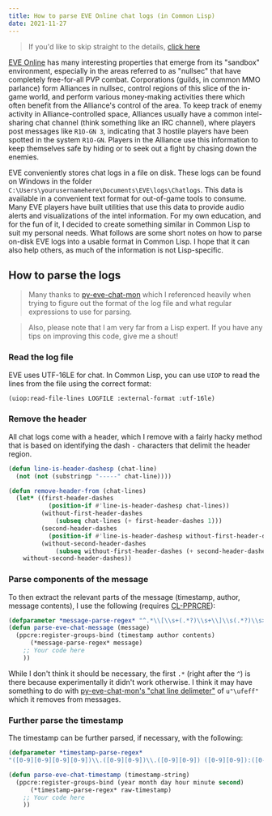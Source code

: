 ```yaml
---
title: How to parse EVE Online chat logs (in Common Lisp)
date: 2021-11-27
---
```


> If you'd like to skip straight to the details, [click here](#how-to-parse-the-logs)

[EVE Online](https://www.eveonline.com/) has many interesting properties that emerge
from its "sandbox" environment, especially in the areas referred to as "nullsec" that have
completely free-for-all PVP combat. Corporations (guilds, in common MMO parlance) form Alliances
in nullsec, control regions of this slice of the in-game world, and perform various
money-making activities there which often benefit from the Alliance's control
of the area. To keep track of enemy activity in Alliance-controlled space, Alliances usually
have a common intel-sharing chat channel (think something like an IRC channel), where players
post messages like `R1O-GN 3`, indicating that 3 hostile players have been spotted in the
system `R1O-GN`. Players in the Alliance use this information to keep themselves safe by hiding
or to seek out a fight by chasing down the enemies.

EVE conveniently stores chat logs in a file on disk. These logs can be found on Windows in
the folder `C:\Users\yourusernamehere\Documents\EVE\logs\Chatlogs`. This data is
available in a convenient text format for out-of-game tools to consume. Many EVE players
have built utilities that use this data to provide audio alerts and visualizations
of the intel information. For my own education, and for the fun of it, I decided to create something
similar in Common Lisp to suit my personal needs. What follows are some short notes on how to parse
on-disk EVE logs into a usable format in Common Lisp. I hope that it can also help others, as much
of the information is not Lisp-specific.

## How to parse the logs

> Many thanks to [py-eve-chat-mon](https://github.com/andrewpmartinez/py-eve-chat-mon) which I
> referenced heavily when trying to figure out the format of the log file and what regular
> expressions to use for parsing. 

> Also, please note that I am very far from a Lisp expert. If you have any tips on improving this
> code, give me a shout!

### Read the log file
EVE uses UTF-16LE for chat. In Common Lisp, you can use `UIOP` to read the lines from the
file using the correct format:
```lisp
(uiop:read-file-lines LOGFILE :external-format :utf-16le)
```

### Remove the header
All chat logs come with a header, which I remove with a fairly hacky method that is based on
identifying the dash `-` characters that delimit the header region.
```lisp
(defun line-is-header-dashesp (chat-line)
  (not (not (substringp "-----" chat-line))))

(defun remove-header-from (chat-lines)
  (let* ((first-header-dashes
           (position-if #'line-is-header-dashesp chat-lines))
         (without-first-header-dashes
             (subseq chat-lines (+ first-header-dashes 1)))
         (second-header-dashes
           (position-if #'line-is-header-dashesp without-first-header-dashes))
         (without-second-header-dashes
             (subseq without-first-header-dashes (+ second-header-dashes 1))))
    without-second-header-dashes))
```

### Parse components of the message
To then extract the relevant parts of the message (timestamp, author, message contents),
I use the following (requires [CL-PPRCRE](http://edicl.github.io/cl-ppcre/)):
```lisp
(defparameter *message-parse-regex* "^.*\\[\\s+(.*?)\\s+\\]\\s(.*?)\\s>\\s(.*?)$")
(defun parse-eve-chat-message (message)
  (ppcre:register-groups-bind (timestamp author contents)
      (*message-parse-regex* message)
    ;; Your code here
    ))
```

While I don't think it should be necessary, the first `.*` (right after the `^`) is there because
experimentally it didn't work otherwise. I think it may have something to do with
[py-eve-chat-mon's "chat line delimeter"](https://github.com/andrewpmartinez/py-eve-chat-mon/blob/31f7855abcbbe5de0d985ed9f7a8df54b9c3a635/py_eve_chat_mon/chat_message.py#L29)
of `u"\ufeff"` which it removes from messages.

### Further parse the timestamp
The timestamp can be further parsed, if necessary, with the following:
```lisp
(defparameter *timestamp-parse-regex*
"([0-9][0-9][0-9][0-9])\\.([0-9][0-9])\\.([0-9][0-9]) ([0-9][0-9]):([0-9][0-9]):([0-9][0-9])")

(defun parse-eve-chat-timestamp (timestamp-string)
  (ppcre:register-groups-bind (year month day hour minute second)
      (*timestamp-parse-regex* raw-timestamp)
    ;; Your code here
    ))
```

